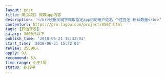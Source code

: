 ```yaml
---                
layout: post       
title: 爬虫项目 爬取app内容           
description: '</br>根据关键字爬取指定app内的用户姓名 个性签名 粉丝数量</br>'     
contenturl: https://pro.lagou.com/project/8507.html      
tags: [其他开发]            
salary: 3000元以下          
publish_time: '2018-06-21 15:32:03'         
start_time: '2018-06-21 15:32:03'           
review: 25590人                   
apply: 9人                   
recommend: 5人                   
time_range: 小于1周              
status: 执行中                  
---                 
```


